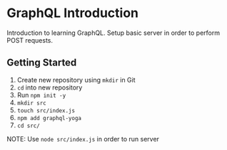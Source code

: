 # GraphQL Introduction

Introduction to learning GraphQL. Setup basic server in order to perform POST requests.

## Getting Started

1. Create new repository using ```mkdir``` in Git
2. ```cd``` into new repository
3. Run ```npm init -y```
4. ```mkdir src```
5. ```touch src/index.js```
6. ```npm add graphql-yoga```
7. ```cd src/```


NOTE: Use ```node src/index.js``` in order to run server
